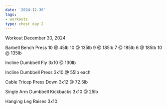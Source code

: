 ```yaml
---
date: '2024-12-30'
tags:
- workouts
type: chest day 2
---
```


Workout December 30, 2024

Barbell Bench Press
10 @ 45lb
10 @ 135lb
9 @ 185lb
7 @ 185lb
6 @ 185lb
10 @ 135lb

Incline Dumbbell Fly
3x10 @ 130lb

Incline Dumbbell Press
3x10 @ 55lb each

Cable Tricep Press Down
3x12 @ 72.5lb

Single Arm Dumbbell Kickbacks
3x10 @ 25lb

Hanging Leg Raises
3x10